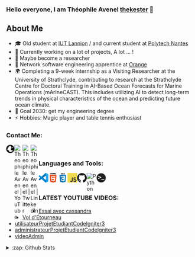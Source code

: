 ### Hello everyone, I am Théophile Avenel [thekester][website] :wave:

## About Me
- 🎓 Old student at [IUT Lannion][university] / and current student at [Polytech Nantes][polytechnantes]
- 🔭 Currently working on a lot of projects,  A lot ... !
- 🌱 Maybe become a researcher
- 💼 Network software engineering apprentice at [Orange][orange]
- 🌍 Completing a 9-week internship as a Visiting Researcher at the University of Strathclyde, contributing to research at the Strathclyde Centre for Doctoral Training in AI-Based Ocean Forecasts for Marine Operations (mArIneCAST). This includes utilizing AI to detect long-term trends in physical characteristics of the ocean and predicting future ocean climate. 
- 🎯 Goal 2030: get my engineering degree
- ⚡ Hobbies: Magic player and table tennis enthusiast

### Contact Me:

[<img align="left" alt="tavenel.netlify.app" width="22px" src="https://raw.githubusercontent.com/iconic/open-iconic/master/svg/globe.svg" />][website]
[<img align="left" alt="Theophile Avenel | YouTube" width="22px" src="https://upload.wikimedia.org/wikipedia/commons/0/09/YouTube_full-color_icon_%282017%29.svg" />][youtube]
[<img align="left" alt="Theophile Avenel | Twitter" width="22px" src="https://img.icons8.com/fluent/100/000000/twitter.png" />][twitter]
[<img align="left" alt="Theophile Avenel | LinkedIn" width="22px" src="https://img.icons8.com/office/30/000000/linkedin.png" />][linkedin]

<br />

### Languages and Tools:

<img align="left" alt="Visual Studio Code" width="26px" src="https://raw.githubusercontent.com/github/explore/80688e429a7d4ef2fca1e82350fe8e3517d3494d/topics/visual-studio-code/visual-studio-code.png" />
<img align="left" alt="HTML5" width="26px" src="https://raw.githubusercontent.com/github/explore/80688e429a7d4ef2fca1e82350fe8e3517d3494d/topics/html/html.png" />
<img align="left" alt="CSS3" width="26px" src="https://raw.githubusercontent.com/github/explore/80688e429a7d4ef2fca1e82350fe8e3517d3494d/topics/css/css.png" />
<img align="left" alt="JavaScript" width="26px" src="https://raw.githubusercontent.com/github/explore/80688e429a7d4ef2fca1e82350fe8e3517d3494d/topics/javascript/javascript.png" />
<img align="left" alt="GitHub" width="26px" src="https://raw.githubusercontent.com/github/explore/78df643247d429f6cc873026c0622819ad797942/topics/github/github.png" />
<img align="left" alt="Python" width="26px" src="https://cdn.jsdelivr.net/npm/simple-icons@v3/icons/python.svg" />
<img align="left" alt="Shell" width="26px" src="https://raw.githubusercontent.com/github/explore/80688e429a7d4ef2fca1e82350fe8e3517d3494d/topics/terminal/terminal.png" />

<br />
<br />

### LATEST YOUTUBE VIDEOS:
<!-- YOUTUBE:START -->
- [Essai avec cassandra](https://www.youtube.com/watch?v=JotwjHHO9y0)
- [Vol d&#39;Étourneau](https://www.youtube.com/watch?v=7CbI7KYhJdk)
- [utilisateurProjetEtudiantCodeIgniter3](https://www.youtube.com/watch?v=2WVRP3_Cjp0)
- [administrateurProjetEtudiantCodeIgniter3](https://www.youtube.com/watch?v=8p0mxJz2PtY)
- [videoAdmin](https://www.youtube.com/watch?v=yL5FzWaAMAU)
<!-- YOUTUBE:END -->


<details>
    <summary>:zap: Github Stats </summary>

   <img align="left" alt="thekester'Github Stats" src="https://github-readme-stats2.thekester.vercel.app/api?username=thekester&show_icons=true&hide_border=true" />

</details>

[university]: https://iut-lannion.univ-rennes.fr/
[polytechnantes]: https://polytech.univ-nantes.fr/
[orange]: https://www.orange.com/
[currentproject]: https://github.com/thekester/traitementCarteMagic
[scryfall]: https://scryfall.com/docs/api
[youtube]: https://www.youtube.com/channel/UCUzyyjeZdNp0TTtFn2dRVtQ?
[twitter]: https://twitter.com/AvenelTheophile
[linkedin]: https://www.linkedin.com/in/theophile-avenel-42974a194
[website]: https://tavenel.fr


